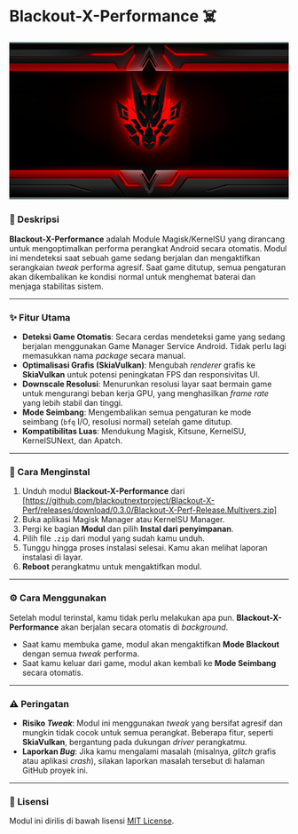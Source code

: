 # Blackout-X-Performance ☠️

![Blackout-X-Performance Banner](https://raw.githubusercontent.com/blackoutnextproject/Blackout-Project-Banner/main/Blackout-banner.jpg)

### 📄 Deskripsi

**Blackout-X-Performance** adalah Module Magisk/KernelSU yang dirancang untuk mengoptimalkan performa perangkat Android secara otomatis. Modul ini mendeteksi saat sebuah game sedang berjalan dan mengaktifkan serangkaian *tweak* performa agresif. Saat game ditutup, semua pengaturan akan dikembalikan ke kondisi normal untuk menghemat baterai dan menjaga stabilitas sistem.

---

### ✨ Fitur Utama

* **Deteksi Game Otomatis**: Secara cerdas mendeteksi game yang sedang berjalan menggunakan Game Manager Service Android. Tidak perlu lagi memasukkan nama *package* secara manual.
* **Optimalisasi Grafis (SkiaVulkan)**: Mengubah *renderer* grafis ke **SkiaVulkan** untuk potensi peningkatan FPS dan responsivitas UI.
* **Downscale Resolusi**: Menurunkan resolusi layar saat bermain game untuk mengurangi beban kerja GPU, yang menghasilkan *frame rate* yang lebih stabil dan tinggi.
* **Mode Seimbang**: Mengembalikan semua pengaturan ke mode seimbang (`bfq` I/O, resolusi normal) setelah game ditutup.
* **Kompatibilitas Luas**: Mendukung Magisk, Kitsune, KernelSU, KernelSUNext, dan Apatch.

---

### 🚀 Cara Menginstal

1.  Unduh modul **Blackout-X-Performance** dari [https://github.com/blackoutnextproject/Blackout-X-Perf/releases/download/0.3.0/Blackout-X-Perf-Release.Multivers.zip]
2.  Buka aplikasi Magisk Manager atau KernelSU Manager.
3.  Pergi ke bagian **Modul** dan pilih **Instal dari penyimpanan**.
4.  Pilih file `.zip` dari modul yang sudah kamu unduh.
5.  Tunggu hingga proses instalasi selesai. Kamu akan melihat laporan instalasi di layar.
6.  **Reboot** perangkatmu untuk mengaktifkan modul.

---

### ⚙️ Cara Menggunakan

Setelah modul terinstal, kamu tidak perlu melakukan apa pun. **Blackout-X-Performance** akan berjalan secara otomatis di *background*.

* Saat kamu membuka game, modul akan mengaktifkan **Mode Blackout** dengan semua *tweak* performa.
* Saat kamu keluar dari game, modul akan kembali ke **Mode Seimbang** secara otomatis.

---

### ⚠️ Peringatan

* **Risiko *Tweak***: Modul ini menggunakan *tweak* yang bersifat agresif dan mungkin tidak cocok untuk semua perangkat. Beberapa fitur, seperti **SkiaVulkan**, bergantung pada dukungan *driver* perangkatmu.
* **Laporkan *Bug***: Jika kamu mengalami masalah (misalnya, *glitch* grafis atau aplikasi *crash*), silakan laporkan masalah tersebut di halaman GitHub proyek ini.

---

### 📜 Lisensi

Modul ini dirilis di bawah lisensi [MIT License](https://opensource.org/licenses/MIT).
